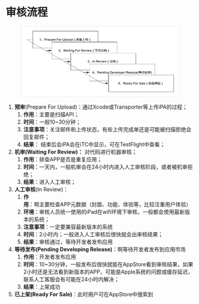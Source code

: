# 审核流程

<figure><img src="../.gitbook/assets/iOS审核流程.png" alt=""><figcaption></figcaption></figure>

1. **预审**(Prepare For Upload)：通过Xcode或Transporter等上传iPA的过程；
   1. **作用**：主要是扫描API；
   2. **时间**：一般10\~30分钟；
   3. **注意事项**：关注邮件和上传状态，有些上传完成单还是可能被扫描拒绝会回复邮件；
   4. **结果**： 结束后会iPA会在iTC中显示，可在TestFlight中查看；
2. **机审(Waiting For Review)：** 对代码进行机器审核；
   1. **作用**：排查APP是否是重复应用；
   2. **时间**：一天内，一般机审会在24小时内进入人工审核阶段，或者被机审拒绝；
   3. **结果**：进入人工审核；
3. **人工审核**(In Review)：
   1. **作用**：啊主要检查APP元数据（封面、功能、体验等，比较注重用户体验）
   2. **环境**：审核人员统一使用的iPad在wifi环境下审核，一般都会使用最新版本的系统；
   3. **注意事项**：一定要兼容最新版本的系统
   4. **时间**：2小时内；一般进入人工审核后很快就会出审核结果；
   5. **结果**：审核通过，等待开发者发布应用
4. **等待发布(Pending Developing Release)**：啊等待开发者发布到应用市场
   1. **作用**：开发者发布应用
   2. **时间**：10\~30分钟，一般发布后很快就能在AppStore看到审核结果，如果2小时还是无法看到新版本的APP，可能是Apple系统的问题或缓存延迟，联系人工客服会有可能在24小时内解决；
   3. **结果**：上架成功
5. **已上架(Ready For Sale)**：此时用户可在AppStore中搜索到
